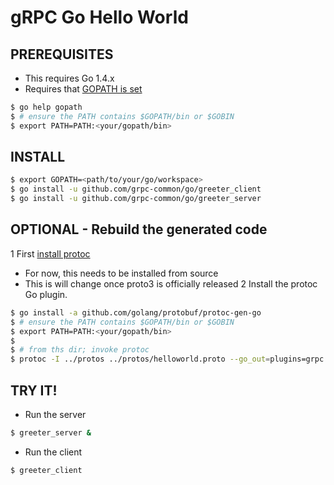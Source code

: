 gRPC Go Hello World
===================

PREREQUISITES
-------------

- This requires Go 1.4.x
- Requires that [GOPATH is set](https://golang.org/doc/code.html#GOPATH)
```sh
$ go help gopath
$ # ensure the PATH contains $GOPATH/bin or $GOBIN
$ export PATH=PATH:<your/gopath/bin>
```

INSTALL
-------

```sh
$ export GOPATH=<path/to/your/go/workspace>
$ go install -u github.com/grpc-common/go/greeter_client
$ go install -u github.com/grpc-common/go/greeter_server
```

OPTIONAL - Rebuild the generated code
-------------------------------------

1 First [install protoc](https://github.com/google/protobuf/blob/master/INSTALL.txt)
  - For now, this needs to be installed from source
  - This is will change once proto3 is officially released
2 Install the protoc Go plugin.
```sh
$ go install -a github.com/golang/protobuf/protoc-gen-go
$ # ensure the PATH contains $GOPATH/bin or $GOBIN
$ export PATH=PATH:<your/gopath/bin>
$
$ # from ths dir; invoke protoc
$ protoc -I ../protos ../protos/helloworld.proto --go_out=plugins=grpc:.
```

TRY IT!
-------

- Run the server
```sh
$ greeter_server &
```

- Run the client
```sh
$ greeter_client
```
